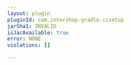 ```yaml
---
layout: plugin
pluginId: com.intershop.gradle.cisetup
jarSha1: INVALID
isJarAvailable: true
error: NONE
violations: []

---
```

